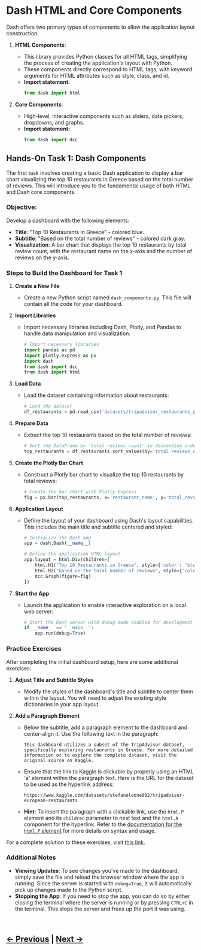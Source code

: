 # Dash HTML and Core Components

Dash offers two primary types of components to allow the application layout construction:

1. **HTML Components**:
   - This library provides Python classes for all HTML tags, simplifying the process of creating the application's layout with Python.
   - These components directly correspond to HTML tags, with keyword arguments for HTML attributes such as style, class, and id.
   - **Import statement:**
     ```python
     from dash import html
     ```

2. **Core Components**:
   - High-level, interactive components such as sliders, date pickers, dropdowns, and graphs.
   - **Import statement:**
     ```python
     from dash import dcc
     ```

## Hands-On Task 1: Dash Components

The first task involves creating a basic Dash application to display a bar chart visualizing the top 10 restaurants in Greece based on the total number of reviews. This will introduce you to the fundamental usage of both HTML and Dash core components.

### Objective:

Develop a dashboard with the following elements:

- **Title**: "Top 10 Restaurants in Greece" - colored blue.
- **Subtitle**: "Based on the total number of reviews" - colored dark gray.
- **Visualization**: A bar chart that displays the top 10 restaurants by total review count, with the restaurant name on the x-axis and the number of reviews on the y-axis.


### Steps to Build the Dashboard for Task 1

1. **Create a New File**
   - Create a new Python script named `dash_components.py`. This file will contain all the code for your dashboard.

2. **Import Libraries**
   - Import necessary libraries including Dash, Plotly, and Pandas to handle data manipulation and visualization:
     ```python
     # Import necessary libraries
     import pandas as pd
     import plotly.express as px
     import dash
     from dash import dcc
     from dash import html
     ```

3. **Load Data**
   - Load the dataset containing information about restaurants:
     ```python
     # Load the dataset
     df_restaurants = pd.read_csv('datasets/tripadvisor_restaurants_greece.csv')
     ```

4. **Prepare Data**
   - Extract the top 10 restaurants based on the total number of reviews:
     ```python
     # Sort the DataFrame by 'total_reviews_count' in descending order to get the top 10 restaurants
     top_restaurants = df_restaurants.sort_values(by='total_reviews_count', ascending=False).head(10)
     ```

5. **Create the Plotly Bar Chart**
   - Construct a Plotly bar chart to visualize the top 10 restaurants by total reviews:
     ```python
     # Create the bar chart with Plotly Express
     fig = px.bar(top_restaurants, x='restaurant_name', y='total_reviews_count', labels={'restaurant_name': 'Restaurant Name', 'total_reviews_count': 'Total Reviews'})
     ```

6. **Application Layout**
   - Define the layout of your dashboard using Dash's layout capabilities. This includes the main title and subtitle centered and styled:
     ```python
     # Initialize the Dash app
     app = dash.Dash(__name__)

     # Define the application HTML layout
     app.layout = html.Div(children=[
         html.H1("Top 10 Restaurants in Greece", style={'color': 'blue'}),
         html.H2("based on the total number of reviews", style={'color': 'darkgrey'}),
         dcc.Graph(figure=fig)
     ])
     ```

7. **Start the App**
   - Launch the application to enable interactive exploration on a local web server:
     ```python
     # Start the Dash server with debug mode enabled for development
     if __name__ == '__main__':
         app.run(debug=True)
     ```




### Practice Exercises

After completing the initial dashboard setup, here are some additional exercises:

1. **Adjust Title and Subtitle Styles**
   - Modify the styles of the dashboard's title and subtitle to center them within the layout. You will need to adjust the existing style dictionaries in your app layout.

2. **Add a Paragraph Element**
   - Below the subtitle, add a paragraph element to the dashboard and center-align it. Use the following text in the paragraph:
   
     `This dashboard utilizes a subset of the TripAdvisor dataset, specifically exploring restaurants in Greece. For more detailed information or to explore the complete dataset, visit the original source on Kaggle.`
   
   - Ensure that the link to Kaggle is clickable by properly using an HTML 'a' element within the paragraph text. Here is the URL for the dataset to be used as the hyperlink address:
   
     `https://www.kaggle.com/datasets/stefanoleone992/tripadvisor-european-restaurants`

   - **Hint**: To insert the paragraph with a clickable link, use the `html.P` element and its `children` parameter to nest text and the `html.A` component for the hyperlink. Refer to the [documentation for the `html.P` element](https://dash.plotly.com/dash-html-components/p) for more details on syntax and usage.


For a complete solution to these exercises, visit [this link](https://github.com/stavmars/plotly-dash-lab/blob/main/scripts/dash_components_practice.py).


### Additional Notes

- **Viewing Updates**: To see changes you've made to the dashboard, simply save the file and reload the browser window where the app is running. Since the server is started with `debug=True`, it will automatically pick up changes made to the Python script.
- **Stopping the App**: If you need to stop the app, you can do so by either closing the terminal where the server is running or by pressing `CTRL+C` in the terminal. This stops the server and frees up the port it was using.


<br>

**[← Previous](1_Introduction_to_Dash.md) | [Next →](3_Dash_Callbacks.md)**
---